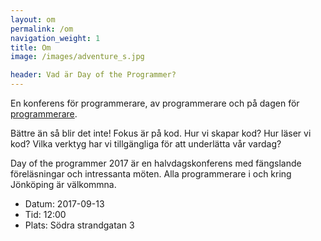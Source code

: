 ```yaml
---
layout: om
permalink: /om
navigation_weight: 1
title: Om
image: /images/adventure_s.jpg

header: Vad är Day of the Programmer?
---
```


En konferens för programmerare, av programmerare och på dagen för [programmerare](https://en.wikipedia.org/wiki/Day_of_the_Programmer).

Bättre än så blir det inte! Fokus är på kod. Hur vi skapar kod? Hur läser vi kod? Vilka verktyg har vi tillgängliga för att underlätta vår vardag?

Day of the programmer 2017 är en halvdagskonferens med fängslande föreläsningar och intressanta möten. Alla programmerare i och kring Jönköping är välkommna.

<ul class="non-bullet">
<li>Datum: 2017-09-13</li>
<li>Tid: 12:00</li>
<li>Plats: Södra strandgatan 3</li>
</ul>

